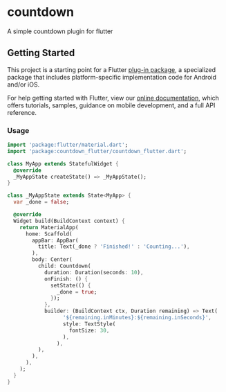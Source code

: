 # countdown

A simple countdown plugin for flutter

## Getting Started

This project is a starting point for a Flutter
[plug-in package](https://flutter.dev/developing-packages/),
a specialized package that includes platform-specific implementation code for
Android and/or iOS.

For help getting started with Flutter, view our
[online documentation](https://flutter.dev/docs), which offers tutorials,
samples, guidance on mobile development, and a full API reference.

### Usage

```dart
import 'package:flutter/material.dart';
import 'package:countdown_flutter/countdown_flutter.dart';

class MyApp extends StatefulWidget {
  @override
  _MyAppState createState() => _MyAppState();
}

class _MyAppState extends State<MyApp> {
  var _done = false;

  @override
  Widget build(BuildContext context) {
    return MaterialApp(
      home: Scaffold(
        appBar: AppBar(
          title: Text(_done ? 'Finished!' : 'Counting...'),
        ),
        body: Center(
          child: Countdown(
            duration: Duration(seconds: 10),
            onFinish: () {
              setState(() {
                _done = true;
              });
            },
            builder: (BuildContext ctx, Duration remaining) => Text(
                  '${remaining.inMinutes}:${remaining.inSeconds}',
                  style: TextStyle(
                    fontSize: 30,
                  ),
                ),
          ),
        ),
      ),
    );
  }
}

```
